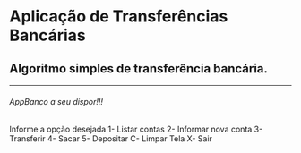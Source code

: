 # Aplicação de Transferências Bancárias

## Algoritmo simples de transferência bancária.<br/>

_________________________________________________________

###### AppBanco a seu dispor!!!
        
Informe a opção desejada
1- Listar contas
2- Informar nova conta
3- Transferir
4- Sacar
5- Depositar
C- Limpar Tela
X- Sair
